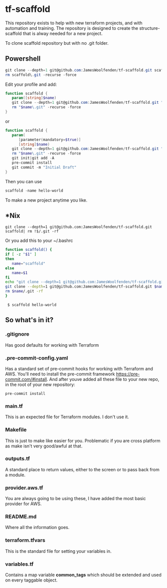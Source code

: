 # tf-scaffold

This repository exists to help with new terraform projects, and with automation and training.
The repository is designed to create the structure- scaffold that is alway needed for a new project.

To clone scaffold repository but with no .git folder.

## Powershell

```powershell
git clone --depth=1 git@github.com:JamesWoolfenden/tf-scaffold.git scaffold
rm scaffold\.git -recurse -force
```

Edit your profile and add:

```powershell
function scaffold {
   param([string]$name)
   git clone --depth=1 git@github.com:JamesWoolfenden/tf-scaffold.git "$name"
   rm "$name\.git" -recurse -force
}
```

or

```powershell
function scaffold {
   param(
      [parameter(mandatory=$true)]
      [string]$name)
   git clone --depth=1 git@github.com:JamesWoolfenden/tf-scaffold.git "$name"
   rm "$name\.git" -recurse -force
   git init|git add -A
   pre-commit install
   git commit -m "Initial Draft"
}
```


Then you can use
```powershell
scaffold -name hello-world
```
To make a new project anytime you like.

## *Nix

```cli
git clone --depth=1 git@github.com:JamesWoolfenden/tf-scaffold.git scaffold| rm !$/.git -rf
```

Or you add this to your ~/.bashrc

```bash
function scaffold() {
if [ -z "$1" ]
then
   name="scaffold"
else
   name=$1
fi
echo "git clone --depth=1 git@github.com:JamesWoolfenden/tf-scaffold.git $name"
git clone --depth=1 git@github.com:JamesWoolfenden/tf-scaffold.git $name
rm $name/.git -rf
}
```

```cli
 $ scaffold hello-world
```

## So what's in it?

### .gitignore

Has good defaults for working with Terraform

### .pre-commit-config.yaml

Has a standard set of pre-commit hooks for working with Terraform and AWS. You'll need to install the pre-commit framework <https://pre-commit.com/#install>.
And after youve added all these file to your new repo, in the root of your new repository:
```cli
pre-commit install
```

### main.tf

This is an expected file for Terraform modules. I don't use it.

### Makefile

This is just to make like easier for you. Problematic if you are cross platform as make isn't very good/awful at that.

### outputs.tf

A standard place to return values, either to the screen or to pass back from a module.

### provider.aws.tf

You are always going to be using these, I have added the most basic provider for AWS.

### README.md

Where all the information goes.

### terraform.tfvars

This is the standard file for setting your variables in.

### variables.tf

Contains a map variable **common_tags** which should be extended and used on every taggable object.
